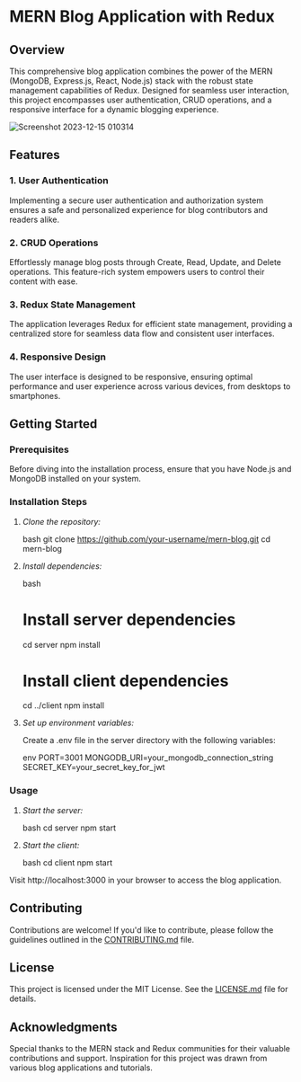 # MERN Blog Application with Redux

## Overview

This comprehensive blog application combines the power of the MERN (MongoDB, Express.js, React, Node.js) stack with the robust state management capabilities of Redux. Designed for seamless user interaction, this project encompasses user authentication, CRUD operations, and a responsive interface for a dynamic blogging experience.

![Screenshot 2023-12-15 010314](https://github.com/suryanshhh28/fullstackblog/assets/94606338/e4aa64fc-07ec-4b5e-a5f5-eb1cf654dfd8)

## Features

### 1. User Authentication

Implementing a secure user authentication and authorization system ensures a safe and personalized experience for blog contributors and readers alike.

### 2. CRUD Operations

Effortlessly manage blog posts through Create, Read, Update, and Delete operations. This feature-rich system empowers users to control their content with ease.

### 3. Redux State Management

The application leverages Redux for efficient state management, providing a centralized store for seamless data flow and consistent user interfaces.

### 4. Responsive Design

The user interface is designed to be responsive, ensuring optimal performance and user experience across various devices, from desktops to smartphones.

## Getting Started

### Prerequisites

Before diving into the installation process, ensure that you have Node.js and MongoDB installed on your system.

### Installation Steps

1. *Clone the repository:*

    bash
    git clone https://github.com/your-username/mern-blog.git
    cd mern-blog
    

2. *Install dependencies:*

    bash
    # Install server dependencies
    cd server
    npm install
    
    # Install client dependencies
    cd ../client
    npm install
    

3. *Set up environment variables:*

    Create a .env file in the server directory with the following variables:

    env
    PORT=3001
    MONGODB_URI=your_mongodb_connection_string
    SECRET_KEY=your_secret_key_for_jwt
    

### Usage

1. *Start the server:*

    bash
    cd server
    npm start
    

2. *Start the client:*

    bash
    cd client
    npm start
    

Visit http://localhost:3000 in your browser to access the blog application.

## Contributing

Contributions are welcome! If you'd like to contribute, please follow the guidelines outlined in the [CONTRIBUTING.md](CONTRIBUTING.md) file.

## License

This project is licensed under the MIT License. See the [LICENSE.md](LICENSE.md) file for details.

## Acknowledgments

Special thanks to the MERN stack and Redux communities for their valuable contributions and support. Inspiration for this project was drawn from various blog applications and tutorials.
